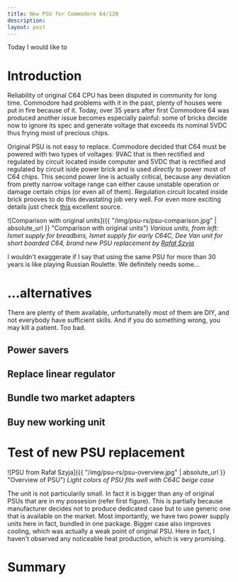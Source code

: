 ```yaml
---
title: New PSU for Commodore 64/128
description:
layout: post
---
```


Today I would like to 

Introduction
============

Reliability of original C64 CPU has been disputed in community for long time. Commodore had problems with it in the past, plenty of houses were put in fire because of it. Today, over 35 years after first Commodore 64 was produced another issue becomes especially painful: some of bricks decide now to ignore its spec and generate voltage that exceeds its nominal 5VDC thus frying most of precious chips.

Original PSU is not easy to replace. Commodore decided that C64 must be powered with two types of voltages: 9VAC that is then rectified and regulated by circuit located inside computer and 5VDC that is rectified and regulated by circuit iside power brick and is used *directly* to power most of C64 chips. This second power line is actually critical, because any deviation from pretty narrow voltage range can either cause unstable operation or damage certain chips (or even all of them). Regulation circuit located inside brick prooves to do this devastating job very well. For even more exciting details just check [this](https://www.c64-wiki.com/wiki/Power_Supply) excellent source.

![Comparison with original units]({{ "/img/psu-rs/psu-comparison.jpg" | absolute_url }} "Comparison with original units")
*Various units, from left: Ismet supply for breadbins, Ismet supply for early C64C, Dee Van unit for short boarded C64, brand new PSU replacement by [Rafał Szyja](mailto:raf@c64power.com)*

I wouldn't exaggerate if I say that using the same PSU for more than 30 years is like playing Russian Roulette. We definitely needs some...

...alternatives
===============

There are plenty of them available, unfortunatelly most of them are DIY, and not everybody have sufficient skills. And if you do something wrong, you may kill a patient. Too bad.

Power savers
------------

Replace linear regulator
------------------------

Bundle two market adapters
--------------------------

Buy new working unit
--------------------

Test of new PSU replacement
===========================



![PSU from Rafał Szyja]({{ "/img/psu-rs/psu-overview.jpg" | absolute_url }} "Overview of PSU")
*Light colors of PSU fits well with C64C beige case*

The unit is not particularily small. In fact it is bigger than any of original PSUs that are in my possesion (refer first figure). This is partially because manufacturer decides not to produce dedicated case but to use generic one that is available on the market. Most importantly, we have two power supply units here in fact, bundled in one package. Bigger case also improves cooling, which was actually a weak point of original PSU. Here in fact, I haven't observed any noticeable heat production, which is very promising.

Summary
=======

